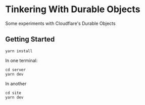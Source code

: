 # Tinkering With Durable Objects

Some experiments with Cloudflare's Durable Objects

## Getting Started

```
yarn install
```

In one terminal:

```
cd server
yarn dev
```

In another

```
cd site
yarn dev
```
